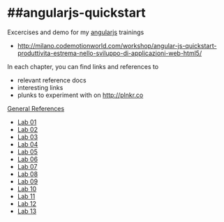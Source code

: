 ##angularjs-quickstart
====================

Excercises and demo for my [angularjs](http://www.angularjs.org) trainings
* http://milano.codemotionworld.com/workshop/angular-js-quickstart-produttivita-estrema-nello-sviluppo-di-applicazioni-web-html5/

In each chapter, you can find links and references to 
* relevant reference docs
* interesting links
* plunks to experiment with on http://plnkr.co

[General References](references.md)

* [Lab 01](app/01/angularjs-quickstart.md)
* [Lab 02](app/02/angularjs-quickstart.md)
* [Lab 03](app/03/angularjs-quickstart.md)
* [Lab 04](app/04/angularjs-quickstart.md)
* [Lab 05](app/05/angularjs-quickstart.md)
* [Lab 06](app/06/angularjs-quickstart.md)
* [Lab 07](app/07/angularjs-quickstart.md)
* [Lab 08](app/08/angularjs-quickstart.md)
* [Lab 09](app/09/angularjs-quickstart.md)
* [Lab 10](app/10/angularjs-quickstart.md)
* [Lab 11](app/11/angularjs-quickstart.md)
* [Lab 12](app/12/angularjs-quickstart.md)
* [Lab 13](app/13/angularjs-quickstart.md)

